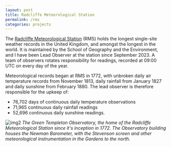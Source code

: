 ```yaml
---
layout: post
title: Radcliffe Meteorological Station
permalink: /rms
categories: projects
---
```

The [Radcliffe Meteorological Station](https://www.geog.ox.ac.uk/research/climate/rms) (RMS) holds the longest single-site weather records in the United Kingdom, and amongst the longest in the world. It is maintained by the School of Geography and the Environment, and I have been Lead Observer at the station since September 2023. A team of observers rotates responsibility for readings, recorded at 09:00 UTC on every day of the year.

Meteorological records began at RMS in 1772, with unbroken daily air temperature records from November 1813, daily rainfall from January 1827 and daily sunshine from February 1880. The lead observer is therefore responsible for the upkeep of:
- 76,702 days of continuous daily temperature observations
- 71,965 continuous daily rainfall readings
- 52,696 continuous daily sunshine readings.

![img2](/assets/20231015_103439.jpg)
*The Green Templeton Observatory, the home of the Radcliffe Meteorological Station since it's inception in 1772. The Observatory building houses the Newman Barometer, with the Stevenson screen and other meteorological instrumentation in the Gardens to the north.* 



